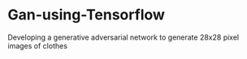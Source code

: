 # Gan-using-Tensorflow
Developing a generative adversarial network to generate 28x28 pixel images of clothes 
